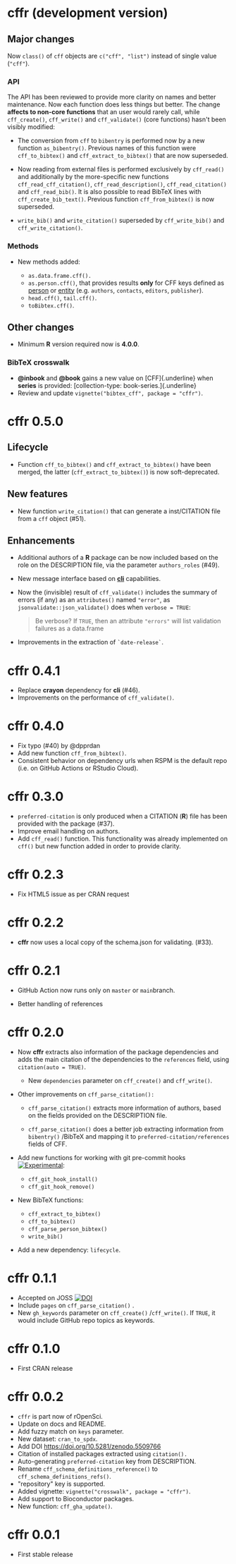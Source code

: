 # cffr (development version)

## Major changes

Now `class()` of `cff` objects are `c("cff", "list")` instead of single value
(`"cff"`).

### API

The API has been reviewed to provide more clarity on names and better
maintenance. Now each function does less things but better. The change **affects
to non-core functions** that an user would rarely call, while `cff_create()`,
`cff_write()` and `cff_validate()` (core functions) hasn't been visibly
modified:

-   The conversion from `cff` to `bibentry` is performed now by a new function
    `as_bibentry()`. Previous names of this function were `cff_to_bibtex()`
    and `cff_extract_to_bibtex()` that are now superseded.

-   Now reading from external files is performed exclusively by `cff_read()` and
    additionally by the more-specific new functions `cff_read_cff_citation()`,
    `cff_read_description()`, `cff_read_citation()` and `cff_read_bib()`. It is
    also possible to read BibTeX lines with `cff_create_bib_text()`. Previous
    function `cff_from_bibtex()` is now superseded.

-   `write_bib()` and `write_citation()` superseded by `cff_write_bib()` and
    `cff_write_citation()`.

### Methods

-   New methods added:

    -   `as.data.frame.cff().`
    -   `as.person.cff()`, that provides results **only** for CFF keys defined
        as
        [person](https://github.com/citation-file-format/citation-file-format/blob/main/schema-guide.md#definitionsperson)
        or
        [entity](https://github.com/citation-file-format/citation-file-format/blob/main/schema-guide.md#definitionsentity)
        (e.g. `authors`, `contacts`, `editors`, `publisher`).
    -   `head.cff()`, `tail.cff()`.
    -   `toBibtex.cff()`.

## Other changes

-   Minimum **R** version required now is **4.0.0**.

### BibTeX crosswalk

-   **\@inbook** and **\@book** gains a new value on [CFF]{.underline} when
    **series** is provided: [collection-type: book-series.]{.underline}
-   Review and update `vignette("bibtex_cff", package = "cffr")`.

# cffr 0.5.0

## Lifecycle

-   Function `cff_to_bibtex()` and `cff_extract_to_bibtex()` have been merged,
    the latter (`cff_extract_to_bibtex()`) is now soft-deprecated.

## New features

-   New function `write_citation()` that can generate a inst/CITATION file from
    a `cff` object (#51).

## Enhancements

-   Additional authors of a **R** package can be now included based on the role
    on the DESCRIPTION file, via the parameter `authors_roles` (#49).

-   New message interface based on [**cli**](https://cli.r-lib.org/)
    capabilities.

-   Now the (invisible) result of `cff_validate()` includes the summary of
    errors (if any) as an `attributes()` named `"error"`, as
    `jsonvalidate::json_validate()` does when `verbose = TRUE`:

    > Be verbose? If `TRUE`, then an attribute `"errors"` will list validation
    > failures as a data.frame

-   Improvements in the extraction of `` `date-release` ``.

# cffr 0.4.1

-   Replace **crayon** dependency for **cli** (#46).
-   Improvements on the performance of `cff_validate()`.

# cffr 0.4.0

-   Fix typo (#40) by @dpprdan
-   Add new function `cff_from_bibtex()`.
-   Consistent behavior on dependency urls when RSPM is the default repo (i.e.
    on GitHub Actions or RStudio Cloud).

# cffr 0.3.0

-   `preferred-citation` is only produced when a CITATION (**R**) file has been
    provided with the package (#37).
-   Improve email handling on authors.
-   Add `cff_read()` function. This functionality was already implemented on
    `cff()` but new function added in order to provide clarity.

# cffr 0.2.3

-   Fix HTML5 issue as per CRAN request

# cffr 0.2.2

-   **cffr** now uses a local copy of the schema.json for validating. (#33).

# cffr 0.2.1

-   GitHub Action now runs only on `master` or `main`branch.

-   Better handling of references

# cffr 0.2.0

-   Now **cffr** extracts also information of the package dependencies and adds
    the main citation of the dependencies to the `references` field, using
    `citation(auto = TRUE)`.

    -   New `dependencies` parameter on `cff_create()` and `cff_write()`.

-   Other improvements on `cff_parse_citation():`

    -   `cff_parse_citation()` extracts more information of authors, based on
        the fields provided on the DESCRIPTION file.

    -   `cff_parse_citation()` does a better job extracting information from
        `bibentry()` /BibTeX and mapping it to `preferred-citation/references`
        fields of CFF.

-   Add new functions for working with git pre-commit hooks
    [![Experimental](https://lifecycle.r-lib.org/articles/figures/lifecycle-experimental.svg)](https://lifecycle.r-lib.org/articles/stages.html#experimental):

    -   `cff_git_hook_install()`
    -   `cff_git_hook_remove()`

-   New BibTeX functions:

    -   `cff_extract_to_bibtex()`
    -   `cff_to_bibtex()`
    -   `cff_parse_person_bibtex()`
    -   `write_bib()`

-   Add a new dependency: `lifecycle`.

# cffr 0.1.1

-   Accepted on JOSS
    [![DOI](https://joss.theoj.org/papers/10.21105/joss.03900/status.svg)](https://doi.org/10.21105/joss.03900)
-   Include `pages` on `cff_parse_citation()` .
-   New `gh_keywords` parameter on `cff_create()` /`cff_write()`. If `TRUE`, it
    would include GitHub repo topics as keywords.

# cffr 0.1.0

-   First CRAN release

# cffr 0.0.2

-   `cffr` is part now of rOpenSci.
-   Update on docs and README.
-   Add fuzzy match on `keys` parameter.
-   New dataset: `cran_to_spdx`.
-   Add DOI <https://doi.org/10.5281/zenodo.5509766>
-   Citation of installed packages extracted using `citation().`
-   Auto-generating `preferred-citation` key from DESCRIPTION.
-   Rename `cff_schema_definitions_reference()` to
    `cff_schema_definitions_refs()`.
-   "repository" key is supported.
-   Added vignette: `vignette("crosswalk", package = "cffr")`.
-   Add support to Bioconductor packages.
-   New function: `cff_gha_update()`.

# cffr 0.0.1

-   First stable release
